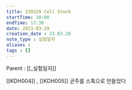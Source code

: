 ```yaml
---
title: 230329 Cell Stock
startTime: 10:00
endTime: 17:30
date: 2023-03-29
creation_date : 23.03.29
note_type : 실험일지
aliases : 
tags : []
---
```


Parent : [[_실험일지]]

[[KDH004]] , [[KDH005]] 균주를 스톡으로 만들었다

